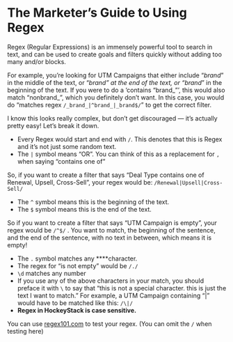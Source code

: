# The Marketer’s Guide to Using Regex

Regex (Regular Expressions) is an immensely powerful tool to search in text, and can be used to create goals and filters quickly without adding too many and/or blocks.

For example, you’re looking for UTM Campaigns that either include “_brand_” in the middle of the text, or “_brand” at the end of the text, or “brand_” in the beginning of the text. If you were to do a ‘contains “brand_”’, this would also match “nonbrand_”, which you definitely don’t want. In this case, you would do “matches regex `/_brand_|^brand_|_brand$/`” to get the correct filter.

I know this looks really complex, but don’t get discouraged — it’s actually pretty easy! Let’s break it down.

- Every Regex would start and end with `/`. This denotes that this is Regex and it’s not just some random text.
- The `|` symbol means “OR”. You can think of this as a replacement for `,` when saying “contains one of”

So, if you want to create a filter that says “Deal Type contains one of Renewal, Upsell, Cross-Sell”, your regex would be: `/Renewal|Upsell|Cross-Sell/` 

- The `^` symbol means this is the beginning of the text.
- The `$` symbol means this is the end of the text.

So if you want to create a filter that says “UTM Campaign is empty”, your regex would be `/^$/` . You want to match, the beginning of the sentence, and the end of the sentence, with no text in between, which means it is empty!

- The `.` symbol matches any ****character.
- The regex for “is not empty” would be `/./`
- `\d` matches any number
- If you use any of the above characters in your match, you should preface it with `\` to say that “this is not a special character. this is just the text I want to match.” For example, a UTM Campaign containing “|” would have to be matched like this: `/\|/`
- **Regex in HockeyStack is case sensitive.**

You can use [regex101.com](http://regex101.com) to test your regex. (You can omit the `/` when testing here)